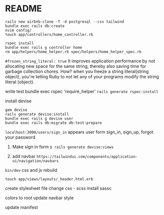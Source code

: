 # README

```
rails new airbnb-clone -T -d postgresql --css tailwind
bundle exec rails db:create
nvim config/
touch app/controllers/home_controller.rb
```

```
rspec install
bundle exec rails g controller home
rm app/helpers/home_helper.rb spec/helpers/home_helper_spec.rb
```

`#frozen_string_literal: true`
It improves application performance by not allocating new space for the same string, thereby also saving time for garbage collection chores. How? when you freeze a string literal(string object), you're telling Ruby to not let any of your programs modify the string literal (object).

write test
bundle exec rspec
'require_helper'
`rails generate rspec:install`

install devise

```
gem devise
rails generate devise:install
bundle exec rails g devise user
bundle exec rails db:migrate db:test:prepare
```

`localhost:3000/users/sign_in` appears user form sign_in, sign_up, forgot your password

1. Make sign in form
   `$ rails generate devise:views`

2. add navbar
   `https://tailwindui.com/components/application-ui/navigation/navbars`

`bin/dev` css and js rebuild

`touch app/views/layouts/_header.html.erb `

create stylesheet file
change css - scss
install sassc

colors to root
update navbar style

update manifest
